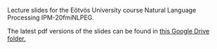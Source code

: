 Lecture slides for the Eötvös University course Natural Language Processing	IPM-20fmiNLPEG.

The latest pdf versions of the slides can be found in [this Google Drive folder.](https://drive.google.com/drive/folders/1S_WgFtfvz-Tw1a7TMupgg0s2GoO_0ZHv)
